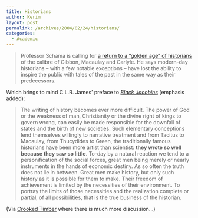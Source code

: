 ```yaml
---
title: Historians
author: Kerim
layout: post
permalink: /archives/2004/02/24/historians/
categories:
  - Academic
---
```

> Professor Schama is calling for <a href="http://news.independent.co.uk/uk/this_britain/story.jsp?story=493908" onclick="_gaq.push(['_trackEvent', 'outbound-article', 'http://news.independent.co.uk/uk/this_britain/story.jsp?story=493908', 'a return to a &#8220;golden age&#8221; of historians']);" >a return to a &#8220;golden age&#8221; of historians</a> of the calibre of Gibbon, Macaulay and Carlyle. He says modern-day historians &#8211; with a few notable exceptions &#8211; have lost the ability to inspire the public with tales of the past in the same way as their predecessors.

Which brings to mind C.L.R. James&#8217; preface to *<a href="http://www.wmich.edu/dialogues/texts/blackjacobins.html" onclick="_gaq.push(['_trackEvent', 'outbound-article', 'http://www.wmich.edu/dialogues/texts/blackjacobins.html', 'Black Jacobins']);" >Black Jacobins</a>* (emphasis added):

> The writing of history becomes ever more difficult. The power of God or the weakness of man, Christianity or the divine right of kings to govern wrong, can easily be made responsible for the downfall of states and the birth of new societies. Such elementary conceptions lend themselves willingly to narrative treatment and from Tacitus to Macaulay, from Thucydides to Green, the traditionally famous historians have been more artist than scientist: **they wrote so well because they saw so little**. To-day by a natural reaction we tend to a personification of the social forces, great men being merely or nearly instruments in the hands of economic destiny. As so often the truth does not lie in between. Great men make history, but only such history as it is possible for them to make. Their freedom of achievement is limited by the necessities of their environment. To portray the limits of those necessities and the realization complete or partial, of all possibilities, that is the true business of the historian. 

(Via <a href="http://www.crookedtimber.org/archives/001376.html" onclick="_gaq.push(['_trackEvent', 'outbound-article', 'http://www.crookedtimber.org/archives/001376.html', 'Crooked Timber']);" >Crooked Timber</a> where there is much more discussion&#8230;)


